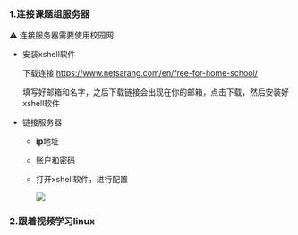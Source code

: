 ### 1.连接课题组服务器

:warning: 连接服务器需要使用校园网

+ 安装xshell软件

  下载连接 https://www.netsarang.com/en/free-for-home-school/

  填写好邮箱和名字，之后下载链接会出现在你的邮箱，点击下载，然后安装好xshell软件

+ 链接服务器

  + **ip**地址
  + 账户和密码

  + 打开xshell软件，进行配置

    ![](https://43423.oss-cn-beijing.aliyuncs.com/img/20190928204332.png)



### 2.跟着视频学习linux

